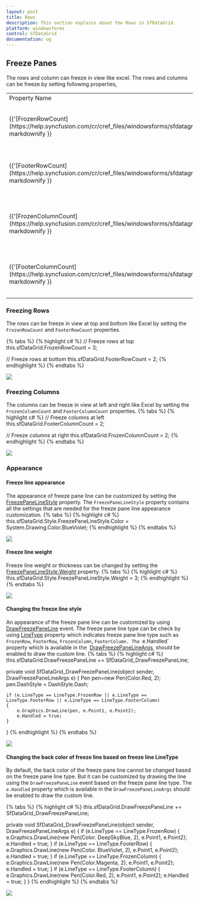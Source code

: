 ```yaml
---
layout: post
title: Rows
description: This section explains about the Rows in SfDataGrid.
platform: windowsforms
control: SfDataGrid
documentation: ug
---
```


## Freeze Panes 
The rows and column can freeze in view like excel. The rows and columns can be freeze by setting following properties,

<table>
<tr>
<td>
Property Name
</td>
<td>
Description
</td>
</tr>
<tr>
<td>
{{'[FrozenRowCount](https://help.syncfusion.com/cr/cref_files/windowsforms/sfdatagrid/Syncfusion.SfDataGrid.WinForms~Syncfusion.WinForms.DataGrid.SfDataGrid~FrozenRowCount.html)'| markdownify }}
</td>
<td>
Set the frozen rows count at top of the SfDataGrid.
</td>
</tr>
<tr>
<td>
{{'[FooterRowCount](https://help.syncfusion.com/cr/cref_files/windowsforms/sfdatagrid/Syncfusion.SfDataGrid.WinForms~Syncfusion.WinForms.DataGrid.SfDataGrid~FooterRowCount.html)'| markdownify }}
</td>
<td>
Set the footer rows count at bottom of the SfDataGrid.
</td>
</tr>
<tr>
<td>
{{'[FrozenColumnCount](https://help.syncfusion.com/cr/cref_files/windowsforms/sfdatagrid/Syncfusion.SfDataGrid.WinForms~Syncfusion.WinForms.DataGrid.SfDataGrid~FrozenColumnCount.html)'| markdownify }}
</td>
<td>
Set the frozen columns count in left side of the SfDataGrid.
</td>
</tr>
<tr>
<td>
{{'[FooterColumnCount](https://help.syncfusion.com/cr/cref_files/windowsforms/sfdatagrid/Syncfusion.SfDataGrid.WinForms~Syncfusion.WinForms.DataGrid.SfDataGrid~FooterColumnCount.html)'| markdownify }}
</td>
<td>
Set the footer columns in right side of the SfDataGrid.
</td>
</tr>
</table>

### Freezing Rows
The rows can be freeze in view at top and bottom like Excel by setting the `FrozenRowCount` and `FooterRowCount` properties.

{% tabs %}
{% highlight c# %}
// Freeze rows at top
this.sfDataGrid.FrozenRowCount = 3;

// Freeze rows at bottom
this.sfDataGrid.FooterRowCount = 2;
{% endhighlight %}
{% endtabs %}

![](Rows_images/FreezePanes_img1.png)

### Freezing Columns
The columns can be freeze in view at left and right like Excel by setting the `FrozenColumnCount` and `FooterColumnCount` properties.
{% tabs %}
{% highlight c# %}
// Freeze columns at left
this.sfDataGrid.FooterColumnCount = 2;

// Freeze columns at right
this.sfDataGrid.FrozenColumnCount = 2;
{% endhighlight %}
{% endtabs %}

![](Rows_images/FreezePanes_img2.png)

### Appearance

#### Freeze line appearance

The appearance of freeze pane line can be customized by setting the [FreezePaneLineStyle](https://help.syncfusion.com/cr/cref_files/windowsforms/sfdatagrid/Syncfusion.SfDataGrid.WinForms~Syncfusion.WinForms.DataGrid.Styles.DataGridStyle~FreezePaneLineStyle.html) property. The `FreezePaneLineStyle` property contains all the settings that are needed for the freeze pane line appearance customization.
{% tabs %}
{% highlight c# %}
this.sfDataGrid.Style.FreezePaneLineStyle.Color = System.Drawing.Color.BlueViolet;
{% endhighlight %}
{% endtabs %}

![](Rows_images/FreezePanes_img3.png)

#### Freeze line weight
Freeze line weight or thickness can be changed by setting the [FreezePaneLineStyle.Weight](https://help.syncfusion.com/cr/cref_files/windowsforms/sfdatagrid/Syncfusion.SfDataGrid.WinForms~Syncfusion.WinForms.DataGrid.Styles.FreezePaneLineStyleInfo~Weight.html"") property.
{% tabs %}
{% highlight c# %}
this.sfDataGrid.Style.FreezePaneLineStyle.Weight = 3;
{% endhighlight %}
{% endtabs %}

![](Rows_images/FreezePanes_img4.png)

#### Changing the freeze line style
An appearance of the freeze pane line can be customized by using [DrawFreezePaneLine](https://help.syncfusion.com/cr/cref_files/windowsforms/sfdatagrid/Syncfusion.SfDataGrid.WinForms~Syncfusion.WinForms.DataGrid.SfDataGrid~DrawFreezePaneLine_EV.html) event. The freeze pane line type can be check by using [LineType](https://help.syncfusion.com/cr/cref_files/windowsforms/sfdatagrid/Syncfusion.SfDataGrid.WinForms~Syncfusion.WinForms.DataGrid.Events.DrawFreezePaneLineArgs~LineType.html) property which indicates freeze pane line type such as `FrozenRow`, `FooterRow`, `FrozenColumn`, `FooterColumn. The `e.Handled` property which is available in the 
[Draw​Freeze​Pane​Line​Args ](https://help.syncfusion.com/cr/cref_files/windowsforms/sfdatagrid/Syncfusion.SfDataGrid.WinForms~Syncfusion.WinForms.DataGrid.Events.DrawFreezePaneLineArgs.html) should be enabled to draw the custom line.
{% tabs %}
{% highlight c# %}
this.sfDataGrid.DrawFreezePaneLine += SfDataGrid_DrawFreezePaneLine;

private void SfDataGrid_DrawFreezePaneLine(object sender, DrawFreezePaneLineArgs e)
{
    Pen pen=new Pen(Color.Red, 2);
    pen.DashStyle = DashStyle.Dash;

    if (e.LineType == LineType.FrozenRow || e.LineType == LineType.FooterRow || e.LineType == LineType.FooterColumn)
    {
        e.Graphics.DrawLine(pen, e.Point1, e.Point2);
        e.Handled = true;
    }
}
{% endhighlight %}
{% endtabs %}

![](Rows_images/FreezePanes_img5.png)

#### Changing the back color of freeze line based on freeze line LineType
By default, the back color of the freeze pane line cannot be changed based on the freeze pane line type. But it can be customized by drawing the line using the `DrawFreezePaneLine` event based on the freeze pane line type. The `e.Handled` property which is available in the `DrawFreezePane​Line​Args` should be enabled to draw the custom line.

{% tabs %}
{% highlight c# %}
this.sfDataGrid.DrawFreezePaneLine += SfDataGrid_DrawFreezePaneLine;

private void SfDataGrid_DrawFreezePaneLine(object sender, DrawFreezePaneLineArgs e)
{
    if (e.LineType == LineType.FrozenRow)
    {
        e.Graphics.DrawLine(new Pen(Color. DeepSkyBlue, 2), e.Point1, e.Point2);
        e.Handled = true;
    }
    if (e.LineType == LineType.FooterRow)
    {
        e.Graphics.DrawLine(new Pen(Color. BlueViolet, 2), e.Point1, e.Point2);
        e.Handled = true;
    }
    if (e.LineType == LineType.FrozenColumn)
    {
        e.Graphics.DrawLine(new Pen(Color.Magenta, 2), e.Point1, e.Point2);
        e.Handled = true;
    }
    if (e.LineType == LineType.FooterColumn)
    {
        e.Graphics.DrawLine(new Pen(Color.Red, 2), e.Point1, e.Point2);
        e.Handled = true;
    }
}
{% endhighlight %}
{% endtabs %}

![](Rows_images/FreezePanes_img6.png)


